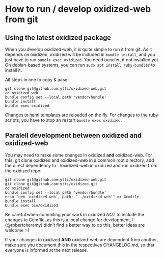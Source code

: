 # How to run / develop oxidized-web from git
## Using the latest oxidized package
When you develop oxidized-web, it is quite simple to run it from git. As it depends on oxidized,
oxidized will be included in `bundle install`, and you just have to run `bundle exec oxidized`.
You need bundler, if not installed yet. On debian-based systems, you can run `sudo apt install ruby-bundler` to install it.

All steps in one to copy & pase:
```shell
git clone git@github.com:ytti/oxidized-web.git
cd oxidized-web
bundle config set --local path 'vendor/bundle'
bundle install
bundle exec oxidized
```

Changes to haml templates are reloaded on the fly. For changes to the ruby
scripts, you have to stop an restart `bundle exec oxidized`.

## Paralell development between oxidized and oxidized-web
You may need to make some changes in oxidized **and** oxidized-web. For this,
git clone oxidized and oxidized-web in a common root directory, add the direct
dependency to ../oxidized-web in oxidized and run oxidized from the oxidized
repo:

```shell
git clone git@github.com:ytti/oxidized-web.git
git clone git@github.com:ytti/oxidized.git
cd oxidized
bundle config set --local path 'vendor/bundle'
echo "gem 'oxidized-web', path: '../oxidized-web'" >> Gemfile
bundle install
bundle exec bin/oxidized
```

Be careful when commiting your work in oxidized *NOT* to include the changes to
Gemfile, as this is a local change for development. I (@robertcheramy) didn't
find a better way to do this, better ideas are welcome :-)

If your changes to oxidized **AND** oxidzed-web are dependent from another, make
sure you document this in the respectives CHANGELOG.md, so that everyone is
informed at the next release.

